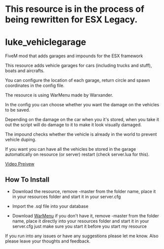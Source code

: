 # This resource is in the process of being rewritten for ESX Legacy.

# luke_vehiclegarage
FiveM mod that adds garages and impounds for the ESX framework

This resource adds vehicle garages for cars (including trucks and stuff), boats and aircrafts.

You can configure the location of each garage, return circle and spawn coordinates in the config file.

The resource is using WarMenu made by Warxander.

In the config you can choose whether you want the damage on the vehicles to be saved.

Depending on the damage on the car when you it's stored, when you take it out the script will do damage to it to make it look visually damaged.

The impound checks whether the vehicle is already in the world to prevent vehicle duping.

If you want you can have all the vehicles be stored in the garage automatically on resource (or server) restart (check server.lua for this).

<a href='https://www.youtube.com/watch?v=8D-Zbb-S47c'>Video Preivew</a>

<h2>How To Install</h2>

- Download the resource, remove -master from the folder name, place it in your resources folder and start it in your server.cfg

- Import the .sql file into your database

- Download <a href='https://github.com/warxander/warmenu/archive/master.zip'>WarMenu</a> if you don't have it, remove -master from the folder name, place it directly into your resources folder and start it in your server.cfg just make sure you start it before you start my resource

If you run into any issues or have any suggestions please let me know.
Also please leave your thoughts and feedback.
